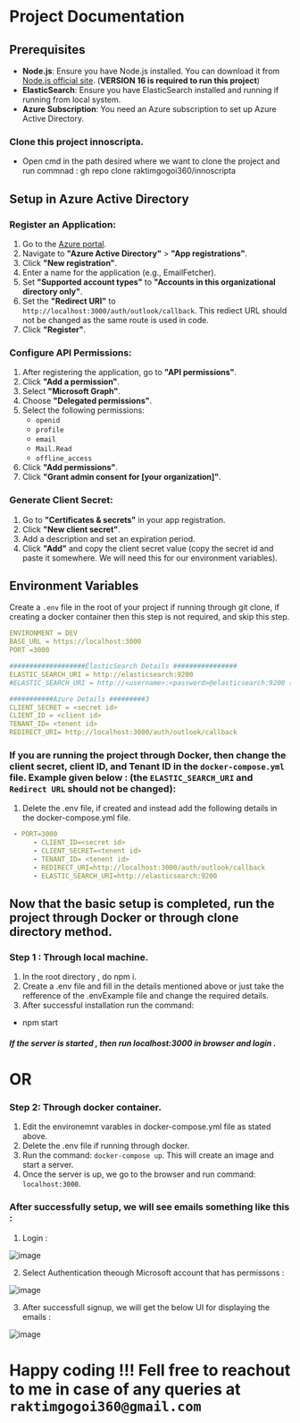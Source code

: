 # Project Documentation

## Prerequisites

- **Node.js**: Ensure you have Node.js installed. You can download it from [Node.js official site](https://nodejs.org/).   (**VERSION 16 is required to run this project**)
- **ElasticSearch**: Ensure you have ElasticSearch installed and running if running from local system.
- **Azure Subscription**: You need an Azure subscription to set up Azure Active Directory.

### Clone this project innoscripta.

- Open cmd in the path desired where we want to clone the project and run commnad : gh repo clone raktimgogoi360/innoscripta

## Setup in Azure Active Directory

### Register an Application:

1. Go to the [Azure portal](https://portal.azure.com/).
2. Navigate to **"Azure Active Directory"** > **"App registrations"**.
3. Click **"New registration"**.
4. Enter a name for the application (e.g., EmailFetcher).
5. Set **"Supported account types"** to **"Accounts in this organizational directory only"**.
6. Set the **"Redirect URI"** to `http://localhost:3000/auth/outlook/callback`. This rediect URL should not be changed as the same route is used in code.
7. Click **"Register"**.

### Configure API Permissions:

1. After registering the application, go to **"API permissions"**.
2. Click **"Add a permission"**.
3. Select **"Microsoft Graph"**.
4. Choose **"Delegated permissions"**.
5. Select the following permissions:
    - `openid`
    - `profile`
    - `email`
    - `Mail.Read`
    - `offline_access`
6. Click **"Add permissions"**.
7. Click **"Grant admin consent for [your organization]"**.

### Generate Client Secret:

1. Go to **"Certificates & secrets"** in your app registration.
2. Click **"New client secret"**.
3. Add a description and set an expiration period.
4. Click **"Add"** and copy the client secret value (copy the secret id and paste it somewhere. We will need this for our environment variables).

## Environment Variables

Create a `.env` file in the root of your project if running through git clone, if creating a docker container then this step is not required, and skip this step.


```yaml
ENVIRONMENT = DEV
BASE_URL = https://localhost:3000
PORT =3000

###################ElasticSearch Details ################
ELASTIC_SEARCH_URI = http://elasticsearch:9200
#ELASTIC_SEARCH_URI = http://<username>:<password>@elasticsearch:9200 (use this if password is enabled)

###########Azure Details #########3
CLIENT_SECRET = <secret id>
CLIENT_ID = <client id>
TENANT_ID= <tenent id>
REDIRECT_URI= http://localhost:3000/auth/outlook/callback

```

### If you are running the project through Docker, then change the client secret, client ID, and Tenant ID in the `docker-compose.yml` file. Example given below : (the `ELASTIC_SEARCH_URI` and `Redirect URL` should not be changed):
1. Delete the .env file, if created and instead add the following details in the docker-compose.yml file.
```yaml
 - PORT=3000
      - CLIENT_ID=<secret id>
      - CLIENT_SECRET=<tenent id>
      - TENANT_ID= <tenent id>
      - REDIRECT_URI=http://localhost:3000/auth/outlook/callback
      - ELASTIC_SEARCH_URI=http://elasticsearch:9200
```

## Now that the basic setup is completed, run the project through Docker or through clone directory method.

### Step 1 : Through local machine.
1. In the root directory , do npm i.
2. Create a .env file and fill in the details mentioned above or just take the refference of the .envExample file and change the required details.
3. After successful installation run the command:
- npm start
##### If the server is started , then run localhost:3000 in browser and login .

# OR

### Step 2: Through docker container.
1. Edit the environemnt varables in docker-compose.yml file as stated above.
2. Delete the .env file if running through docker.
3. Run the command: `docker-compose up`. This will create an image and start a server.
4. Once the server is up, we go to the browser and run command: `localhost:3000`.


### After successfully setup, we will see emails something like this : 
1. Login :

 ![image](https://github.com/raktimgogoi360/innoscripta/assets/36370301/72673e65-5356-4154-8313-41c188ebdf68)

2. Select Authentication theough Microsoft account that has permissons :

 ![image](https://github.com/raktimgogoi360/innoscripta/assets/36370301/32fef6ac-be22-479f-83e5-3e7931adeac3)

3. After successfull signup, we will get the below UI for displaying the emails :

![image](https://github.com/raktimgogoi360/innoscripta/assets/36370301/0c629ae3-ee1d-4c33-b290-61e10564aecb)



# Happy coding !!! Fell free to reachout to me in case of any queries at `raktimgogoi360@gmail.com`






